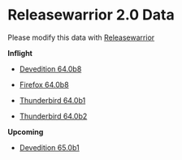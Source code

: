 

Releasewarrior 2.0 Data
=======================

Please modify this data with [Releasewarrior](https://github.com/mozilla-releng/releasewarrior-2.0)

**Inflight**

* [Devedition 64.0b8](/inflight/devedition/devedition-devedition-64.0b8.md)

* [Firefox 64.0b8](/inflight/firefox/firefox-beta-64.0b8.md)

* [Thunderbird 64.0b1](/inflight/thunderbird/thunderbird-beta-64.0b1.md)

* [Thunderbird 64.0b2](/inflight/thunderbird/thunderbird-beta-64.0b2.md)

**Upcoming**

* [Devedition 65.0b1](/upcoming/devedition/devedition-devedition-65.0b1.md)

